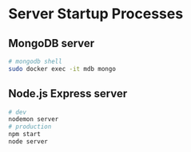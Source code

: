 # Server Startup Processes

## MongoDB server
```bash
# mongodb shell
sudo docker exec -it mdb mongo
```

## Node.js Express server
```bash
# dev
nodemon server
# production
npm start
node server
```

